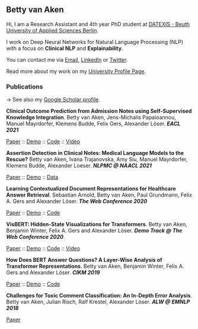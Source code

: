 ## Betty van Aken

Hi, I am a Research Assistant and 4th year PhD student at [DATEXIS - Beuth University of Applied Sciences Berlin](https://datexis.com). 

I work on Deep Neural Networks for Natural Language Processing (NLP) with a focus on **Clinical NLP** and **Explainability**.

You can contact me via [Email](mailto:bettyvanaken@gmail.com), [LinkedIn](https://www.linkedin.com/in/betty-van-aken/) or [Twitter](https://twitter.com/betty_v_a).

Read more about my work on my [University Profile Page](https://prof.beuth-hochschule.de/loeser/people/betty-van-aken/).

### Publications
-> See also my [Google Scholar profile](https://scholar.google.de/citations?user=3V75H5QAAAAJ).

**Clinical Outcome Prediction from Admission Notes using Self-Supervised Knowledge Integration**. Betty van Aken, Jens-Michalis Papaioannou, Manuel Mayrdorfer, Klemens Budde, Felix Gers, Alexander Löser. **_EACL 2021_**

[Paper](https://www.aclweb.org/anthology/2021.eacl-main.75/) :: [Demo](https://outcome-prediction.demo.datexis.com/) :: [Code](https://github.com/bvanaken/clinical-outcome-prediction) :: [Video](https://slideslive.com/38954381)

**Assertion Detection in Clinical Notes: Medical Language Models to the Rescue?** Betty van Aken, Ivana Trajanovska, Amy Siu, Manuel Mayrdorfer, Klemens Budde, Alexander Loeser. **_NLPMC @ NAACL 2021_**

[Paper](https://www.aclweb.org/anthology/2021.nlpmc-1.5/) :: [Demo](https://ehr-assertion-detection.demo.datexis.com/) :: [Data](https://github.com/bvanaken/clinical-assertion-data)

**Learning Contextualized Document Representations for Healthcare Answer Retrieval**. Sebastian Arnold, Betty van Aken, Paul Grundmann, Felix A. Gers and Alexander Löser. **_The Web Conference 2020_**

[Paper](https://arxiv.org/abs/2002.00835) :: [Demo](https://wiki.cdv.demo.datexis.com/) :: [Code](https://github.com/sebastianarnold/CDV)

**VisBERT: Hidden-State Visualizations for Transformers**. Betty van Aken, Benjamin Winter, Felix A. Gers and Alexander Löser. **_Demo Track @ The Web Conference 2020_**

[Paper](https://arxiv.org/pdf/2011.04507) :: [Demo](https://visbert.demo.datexis.com/) :: [Code](https://github.com/bvanaken/visbert) :: [Video](https://vimeo.com/383046202)

**How Does BERT Answer Questions? A Layer-Wise Analysis of Transformer Representations**. Betty van Aken, Benjamin Winter, Felix A. Gers and Alexander Löser. **_CIKM 2019_**

[Paper](https://arxiv.org/abs/1909.04925) :: [Demo](https://visbert.demo.datexis.com/) :: [Code](https://github.com/bvanaken/explain-BERT-QA)

**Challenges for Toxic Comment Classification: An In-Depth Error Analysis**. Betty van Aken, Julian Risch, Ralf Krestel, Alexander Löser. **_ALW @ EMNLP 2018_**

[Paper](https://arxiv.org/abs/1809.07572)

